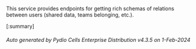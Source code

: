 






This service provides endpoints for getting rich schemas of relations between users (shared data, teams belonging, etc.).

[:summary]

###### Auto generated by Pydio Cells Enterprise Distribution v4.3.5 on 1-Feb-2024
